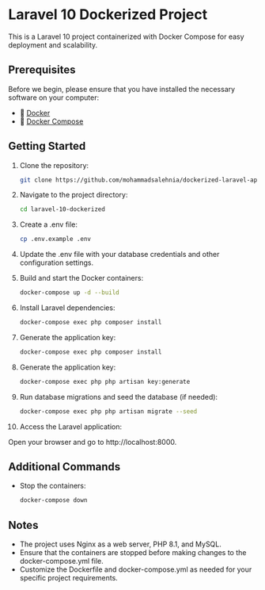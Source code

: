 # Laravel 10 Dockerized Project

This is a Laravel 10 project containerized with Docker Compose for easy deployment and scalability.
## Prerequisites

Before we begin, please ensure that you have installed the necessary software on your computer:
- 🐳 [Docker](https://www.docker.com/)
- 🚢 [Docker Compose](https://docs.docker.com/compose/)

## Getting Started

1. Clone the repository:

   ```bash
   git clone https://github.com/mohammadsalehnia/dockerized-laravel-app.git
   
2. Navigate to the project directory:

    ```bash
   cd laravel-10-dockerized

3. Create a .env file:

    ```bash
   cp .env.example .env

4. Update the .env file with your database credentials and other configuration settings.


5. Build and start the Docker containers:

    ```bash
   docker-compose up -d --build
   
6. Install Laravel dependencies:
   ```bash
   docker-compose exec php composer install
   
7. Generate the application key:
    ```bash
   docker-compose exec php composer install
   
8. Generate the application key:
    ```bash
   docker-compose exec php php artisan key:generate
   
9. Run database migrations and seed the database (if needed):
    ```bash
   docker-compose exec php php artisan migrate --seed

10. Access the Laravel application:

Open your browser and go to http://localhost:8000.

## Additional Commands

* Stop the containers:
    ```bash
   docker-compose down

## Notes
* The project uses Nginx as a web server, PHP 8.1, and MySQL.
* Ensure that the containers are stopped before making changes to the docker-compose.yml file.
* Customize the Dockerfile and docker-compose.yml as needed for your specific project requirements.
